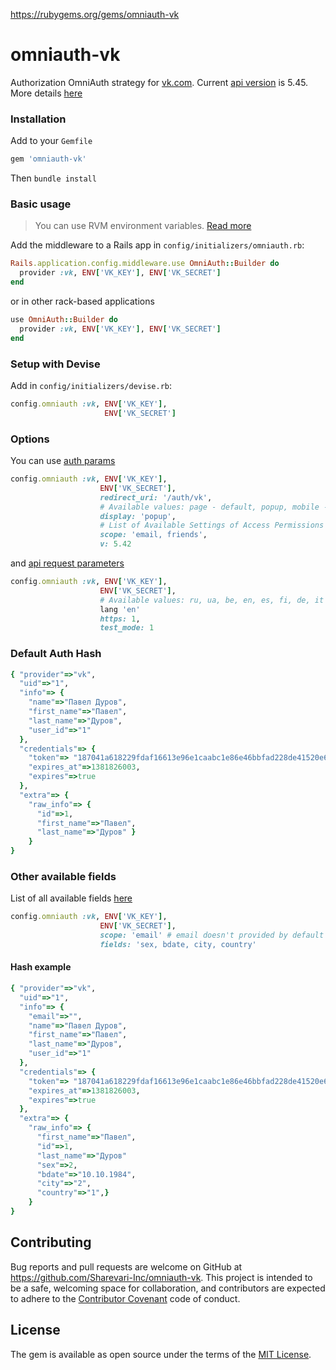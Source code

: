 https://rubygems.org/gems/omniauth-vk
# omniauth-vk
Authorization OmniAuth strategy for [vk.com](https://vk.com). Current [api version](https://vk.com/dev/versions) is 5.45.
More details [here](https://vk.com/dev)
### Installation
Add to your `Gemfile`
```ruby
gem 'omniauth-vk'
```
Then `bundle install`
### Basic usage
> You can use RVM environment variables. [Read more](https://rvm.io/workflow/projects#project-file-versionsconf)

Add the middleware to a Rails app in `config/initializers/omniauth.rb`:
```ruby
Rails.application.config.middleware.use OmniAuth::Builder do
  provider :vk, ENV['VK_KEY'], ENV['VK_SECRET']
end
```
or in other rack-based applications
```ruby
use OmniAuth::Builder do
  provider :vk, ENV['VK_KEY'], ENV['VK_SECRET']
end
```
### Setup with Devise
Add in  `config/initializers/devise.rb`:
```ruby
config.omniauth :vk, ENV['VK_KEY'],
                     ENV['VK_SECRET']
```
### Options
You can use [auth params](https://vk.com/dev/auth_sites)
 ```ruby
config.omniauth :vk, ENV['VK_KEY'],
                     ENV['VK_SECRET'],
                     redirect_uri: '/auth/vk',
                     # Available values: page - default, popup, mobile - default for mobile devices
                     display: 'popup',
                     # List of Available Settings of Access Permissions https://vk.com/dev/permissions
                     scope: 'email, friends',
                     v: 5.42
```
and [api request parameters](https://vk.com/dev/api_requests)
 ```ruby
config.omniauth :vk, ENV['VK_KEY'],
                     ENV['VK_SECRET'],
                     # Available values: ru, ua, be, en, es, fi, de, it
                     lang 'en'
                     https: 1,
                     test_mode: 1
```
### Default Auth Hash
```ruby
{ "provider"=>"vk",
  "uid"=>"1",
  "info"=> {
    "name"=>"Павел Дуров",
    "first_name"=>"Павел",
    "last_name"=>"Дуров",
    "user_id"=>"1"
  },
  "credentials"=> {
    "token"=> "187041a618229fdaf16613e96e1caabc1e86e46bbfad228de41520e63fe45873684c365a14417289599f3",
    "expires_at"=>1381826003,
    "expires"=>true
  },
  "extra"=> {
    "raw_info"=> {
      "id"=>1,
      "first_name"=>"Павел",
      "last_name"=>"Дуров" }
    }
}
```
### Other available fields
List of all available fields [here](https://vk.com/dev/users.get)
 ```ruby
config.omniauth :vk, ENV['VK_KEY'],
                     ENV['VK_SECRET'],
                     scope: 'email' # email doesn't provided by default
                     fields: 'sex, bdate, city, country'
```
#### Hash example
```ruby
{ "provider"=>"vk",
  "uid"=>"1",
  "info"=> {
    "email"=>"",
    "name"=>"Павел Дуров",
    "first_name"=>"Павел",
    "last_name"=>"Дуров",
    "user_id"=>"1"
  },
  "credentials"=> {
    "token"=> "187041a618229fdaf16613e96e1caabc1e86e46bbfad228de41520e63fe45873684c365a14417289599f3",
    "expires_at"=>1381826003,
    "expires"=>true
  },
  "extra"=> {
    "raw_info"=> {
      "first_name"=>"Павел",
      "id"=>1,
      "last_name"=>"Дуров"
      "sex"=>2,
      "bdate"=>"10.10.1984",
      "city"=>"2",
      "country"=>"1",}
    }
}
```
## Contributing
Bug reports and pull requests are welcome on GitHub at https://github.com/Sharevari-Inc/omniauth-vk. This project is intended to be a safe, welcoming space for collaboration, and contributors are expected to adhere to the [Contributor Covenant](contributor-covenant.org) code of conduct.
## License
The gem is available as open source under the terms of the [MIT License](http://opensource.org/licenses/MIT).
